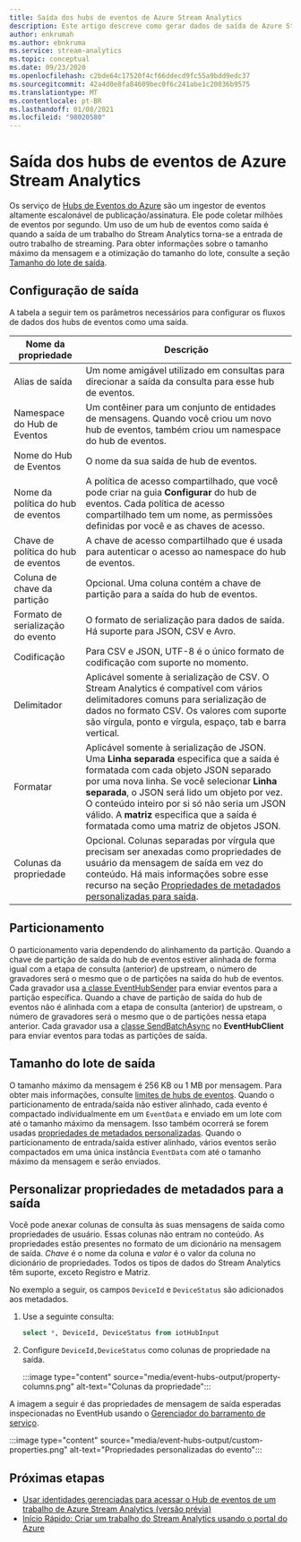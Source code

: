 ```yaml
---
title: Saída dos hubs de eventos de Azure Stream Analytics
description: Este artigo descreve como gerar dados de saída de Azure Stream Analytics para os hubs de eventos do Azure.
author: enkrumah
ms.author: ebnkruma
ms.service: stream-analytics
ms.topic: conceptual
ms.date: 09/23/2020
ms.openlocfilehash: c2bde64c17520f4cf66ddecd9fc55a9bdd9edc37
ms.sourcegitcommit: 42a4d0e8fa84609bec0f6c241abe1c20036b9575
ms.translationtype: MT
ms.contentlocale: pt-BR
ms.lasthandoff: 01/08/2021
ms.locfileid: "98020580"
---
```

# <a name="event-hubs-output-from-azure-stream-analytics"></a>Saída dos hubs de eventos de Azure Stream Analytics

Os serviço de [Hubs de Eventos do Azure](https://azure.microsoft.com/services/event-hubs/) são um ingestor de eventos altamente escalonável de publicação/assinatura. Ele pode coletar milhões de eventos por segundo. Um uso de um hub de eventos como saída é quando a saída de um trabalho do Stream Analytics torna-se a entrada de outro trabalho de streaming. Para obter informações sobre o tamanho máximo da mensagem e a otimização do tamanho do lote, consulte a seção [Tamanho do lote de saída](#output-batch-size).

## <a name="output-configuration"></a>Configuração de saída

A tabela a seguir tem os parâmetros necessários para configurar os fluxos de dados dos hubs de eventos como uma saída.

| Nome da propriedade | Descrição |
| --- | --- |
| Alias de saída | Um nome amigável utilizado em consultas para direcionar a saída da consulta para esse hub de eventos. |
| Namespace do Hub de Eventos | Um contêiner para um conjunto de entidades de mensagens. Quando você criou um novo hub de eventos, também criou um namespace do hub de eventos. |
| Nome do Hub de Eventos | O nome da sua saída de hub de eventos. |
| Nome da política do hub de eventos | A política de acesso compartilhado, que você pode criar na guia **Configurar** do hub de eventos. Cada política de acesso compartilhado tem um nome, as permissões definidas por você e as chaves de acesso. |
| Chave de política do hub de eventos | A chave de acesso compartilhado que é usada para autenticar o acesso ao namespace do hub de eventos. |
| Coluna de chave da partição | Opcional. Uma coluna contém a chave de partição para a saída do hub de eventos. |
| Formato de serialização do evento | O formato de serialização para dados de saída. Há suporte para JSON, CSV e Avro. |
| Codificação | Para CSV e JSON, UTF-8 é o único formato de codificação com suporte no momento. |
| Delimitador | Aplicável somente à serialização de CSV. O Stream Analytics é compatível com vários delimitadores comuns para serialização de dados no formato CSV. Os valores com suporte são vírgula, ponto e vírgula, espaço, tab e barra vertical. |
| Formatar | Aplicável somente à serialização de JSON. Uma **Linha separada** especifica que a saída é formatada com cada objeto JSON separado por uma nova linha. Se você selecionar **Linha separada**, o JSON será lido um objeto por vez. O conteúdo inteiro por si só não seria um JSON válido. A **matriz** especifica que a saída é formatada como uma matriz de objetos JSON.  |
| Colunas da propriedade | Opcional. Colunas separadas por vírgula que precisam ser anexadas como propriedades de usuário da mensagem de saída em vez do conteúdo. Há mais informações sobre esse recurso na seção [Propriedades de metadados personalizadas para saída](#custom-metadata-properties-for-output). |

## <a name="partitioning"></a>Particionamento

O particionamento varia dependendo do alinhamento da partição. Quando a chave de partição de saída do hub de eventos estiver alinhada de forma igual com a etapa de consulta (anterior) de upstream, o número de gravadores será o mesmo que o de partições na saída do hub de eventos. Cada gravador usa [a classe EventHubSender](/dotnet/api/microsoft.servicebus.messaging.eventhubsender?view=azure-dotnet&preserve-view=true) para enviar eventos para a partição específica. Quando a chave de partição de saída do hub de eventos não é alinhada com a etapa de consulta (anterior) de upstream, o número de gravadores será o mesmo que o de partições nessa etapa anterior. Cada gravador usa a [classe SendBatchAsync](/dotnet/api/microsoft.servicebus.messaging.eventhubclient.sendasync?view=azure-dotnet&preserve-view=true) no **EventHubClient** para enviar eventos para todas as partições de saída. 

## <a name="output-batch-size"></a>Tamanho do lote de saída

O tamanho máximo da mensagem é 256 KB ou 1 MB por mensagem. Para obter mais informações, consulte [limites de hubs de eventos](../event-hubs/event-hubs-quotas.md). Quando o particionamento de entrada/saída não estiver alinhado, cada evento é compactado individualmente em um `EventData` e enviado em um lote com até o tamanho máximo da mensagem. Isso também ocorrerá se forem usadas [propriedades de metadados personalizadas](#custom-metadata-properties-for-output). Quando o particionamento de entrada/saída estiver alinhado, vários eventos serão compactados em uma única instância `EventData` com até o tamanho máximo da mensagem e serão enviados.

## <a name="custom-metadata-properties-for-output"></a>Personalizar propriedades de metadados para a saída

Você pode anexar colunas de consulta às suas mensagens de saída como propriedades de usuário. Essas colunas não entram no conteúdo. As propriedades estão presentes no formato de um dicionário na mensagem de saída. *Chave* é o nome da coluna e *valor* é o valor da coluna no dicionário de propriedades. Todos os tipos de dados do Stream Analytics têm suporte, exceto Registro e Matriz.

No exemplo a seguir, os campos `DeviceId` e `DeviceStatus` são adicionados aos metadados.

1. Use a seguinte consulta:

   ```sql
   select *, DeviceId, DeviceStatus from iotHubInput
   ```

1. Configure `DeviceId,DeviceStatus` como colunas de propriedade na saída.

   :::image type="content" source="media/event-hubs-output/property-columns.png" alt-text="Colunas da propriedade":::

A imagem a seguir é das propriedades de mensagem de saída esperadas inspecionadas no EventHub usando o [Gerenciador do barramento de serviço](https://github.com/paolosalvatori/ServiceBusExplorer).

:::image type="content" source="media/event-hubs-output/custom-properties.png" alt-text="Propriedades personalizadas do evento":::

## <a name="next-steps"></a>Próximas etapas

* [Usar identidades gerenciadas para acessar o Hub de eventos de um trabalho de Azure Stream Analytics (versão prévia)](event-hubs-managed-identity.md)
* [Início Rápido: Criar um trabalho do Stream Analytics usando o portal do Azure](stream-analytics-quick-create-portal.md)
